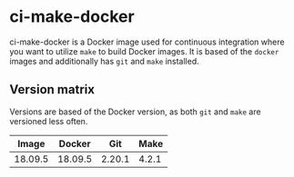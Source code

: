 # ci-make-docker

ci-make-docker is a Docker image used for continuous integration where you want to utilize `make` to build Docker images. It is based of the `docker` images and additionally has `git` and `make` installed.


## Version matrix

Versions are based of the Docker version, as both `git` and `make` are versioned less often.

| Image   | Docker   | Git    | Make  |
| ------- | -------- | ------ | ----- |
| 18.09.5 | 18.09.5  | 2.20.1 | 4.2.1 |
